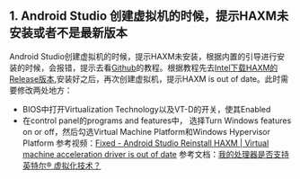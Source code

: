 ## 1. Android Studio 创建虚拟机的时候，提示HAXM未安装或者不是最新版本
Android Studio创建虚拟机的时候，提示HAXM未安装，根据内置的引导进行安装的时候，会报错，提示去看[Github](https://github.com/intel/haxm/wiki/Installation-Instructions-on-Windows)的教程。根据教程先去[Intel下载HAXM的Release版本](https://github.com/intel/haxm/releases),安装好之后，再次创建虚拟机，提示HAXM is out of date。此时需要修改两处地方：
- BIOS中打开Virtualization Technology以及VT-D的开关，使其Enabled
- 在control panel的programs and features中， 选择Turn Windows features on or off，然后勾选Virtual Machine Platform和Windows Hypervisor Platform
参考视频：[Fixed - Android Studio Reinstall HAXM | Virtual machine acceleration driver is out of date](https://www.youtube.com/watch?v=9l3TfjE-DaA)
参考文档：[我的处理器是否支持英特尔® 虚拟化技术？](https://www.intel.cn/content/www/cn/zh/support/articles/000005486/processors.html)
